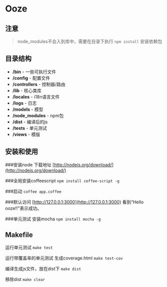 Ooze
==========


## 注意
> node_modules不会入到库中，需要在目录下执行 `npm install` 安装依赖包


## 目录结构
- **/bin** - 一些可执行文件
- **/config** - 配置文件
- **/controllers** - 控制器/路由
- **/lib** - 核心类库
- **/locales** - i18n语言文件
- **/logs** - 日志
- **/models** - 模型
- **/node_modules** - npm包
- **/dist** - 编译后的js
- **/tests** - 单元测试
- **/views** - 模版

## 安装和使用
###安装node
下载地址 [http://nodejs.org/download/](http://nodejs.org/download/)

###全局安装coffeescript
`npm install coffee-script -g`

###启动
`coffee app.coffee`

###默认访问
[http://127.0.0.1:3000](http://127.0.0.1:3000)
看到“Hello ooze!!”表示成功。

###单元测试
安装mocha
`npm install mocha -g`

## Makefile
运行单元测试
`make test`

运行带覆盖率的单元测试
生成coverage.html
`make test-cov`

编译生成js文件，放在dist下
`make dist`

移除dist
`make clear`




